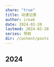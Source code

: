 ```yaml
---
share: "true"
title: 动漫记录
author: iroak
date: 2024-02-20
lastmod: 2024-02-20
series: 导航
dir: /content/posts
---
```


## 2024
